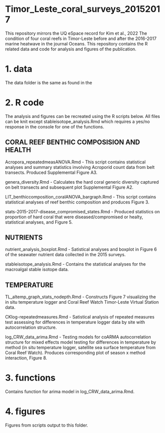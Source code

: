 # Timor_Leste_coral_surveys_20152017

This repository mirrors the UQ eSpace record for Kim et al., 2022 The condition of four coral reefs in Timor-Leste before and after the 2016-2017 marine heatwave in the journal Oceans. This repository contains the R related data and code for analysis and figures of the publication.

# 1. data

The data folder is the same as found in the 

# 2. R code

The analysis and figures can be recreated using the R scripts below. All files can be knit except stableisotope_analysis.Rmd which requires a yes/no response in the console for one of the functions.

## CORAL REEF BENTHIC COMPOSISION AND HEALTH

Acropora_repeatedmeasANOVA.Rmd - This script contains statistical analyses and summary statistics involving Acroporid count data from belt transects. Produced Supplemental Figure A3.

genera_diversity.Rmd - Calculates the hard coral generic diversity captured on belt transects and subsequent plot Supplemental Figure A2. 

LIT_benthiccomposition_coralANOVA_bargraph.Rmd - This script contains statistical analyses of reef benthic composition and produces Figure 3.

stats-2015-2017-disease_compromised_states.Rmd - Produced statistics on proportion of hard coral that were diseased/compromised or healty, statistical analyses, and Figure 5.

## NUTRIENTS

nutrient_analysis_boxplot.Rmd - Satistical analyses and boxplot in Figure 6 of the seawater nutrient data collected in the 2015 surveys.

stableisotope_analysis.Rmd - Contains the statistical analyses for the macroalgal stable isotope data.

## TEMPERATURE 

TL_altemp_graph_stats_nodepth.Rmd - Constructs Figure 7 visualizing the in situ temperature logger and Coral Reef Watch Timor-Leste Virtual Station data.

CKlog-repeatedmeasures.Rmd - Satistical analysis of repeated measures test assessing for differences in temperature logger data by site with autocorrelation structure.

log_CRW_data_arima.Rmd - Testing models for coARMA autocorrelation structure for mixed effects model testing for differences in temperature by method (in situ temperature logger, satellite sea surface temperature from Coral Reef Watch). Produces corresponding plot of season x method interaction, Figure 8.

# 3. functions

Contains function for arima model in log_CRW_data_arima.Rmd.

# 4. figures

Figures from scripts output to this folder.

